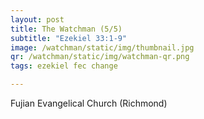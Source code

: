 ```yaml
---
layout: post
title: The Watchman (5/5)
subtitle: "Ezekiel 33:1-9"
image: /watchman/static/img/thumbnail.jpg
qr: /watchman/static/img/watchman-qr.png
tags: ezekiel fec change

---
```

Fujian Evangelical Church (Richmond)

